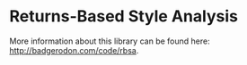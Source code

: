 # Returns-Based Style Analysis

More information about this library can be found here: <a href="http://badgerodon.com/code/rbsa">http://badgerodon.com/code/rbsa</a>.